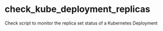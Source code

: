 # check_kube_deployment_replicas
Check script to monitor the replica set status of a Kubernetes Deployment
